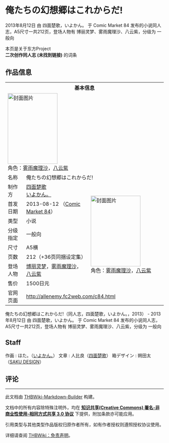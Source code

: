 # 俺たちの幻想郷はこれからだ!

<!-- source html: G:\repos\THBWiki-Markdown-Builder\THBWikiMarkdown\Temp\main\4\4d\ns0%3A%E4%BF%BA%E3%81%9F%E3%81%A1%E3%81%AE%E5%B9%BB%E6%83%B3%E9%83%B7%E3%81%AF%E3%81%93%E3%82%8C%E3%81%8B%E3%82%89%E3%81%A0%21.html -->

2013年8月12日 由 四面楚歌，いよかん。 于 Comic Market 84 发布的小说同人志，A5尺寸一共212页，登场人物有 博丽灵梦、雾雨魔理沙、八云紫，分级为 一般向

本页是关于东方Project  
 **二次创作同人志 (未找到链接)** 的词条
## 作品信息

<table><tbody><tr><th colspan="3">基本信息</th></tr><tr><td class="cover-artwork-mobile" colspan="2"><a href="./文件-俺たちの幻想郷はこれからだ!封面.jpg.md" class="image" title="封面图片"><img alt="封面图片" src="https://upload.thwiki.cc/thumb/a/ae/%E4%BF%BA%E3%81%9F%E3%81%A1%E3%81%AE%E5%B9%BB%E6%83%B3%E9%83%B7%E3%81%AF%E3%81%93%E3%82%8C%E3%81%8B%E3%82%89%E3%81%A0%21%E5%B0%81%E9%9D%A2.jpg/158px-%E4%BF%BA%E3%81%9F%E3%81%A1%E3%81%AE%E5%B9%BB%E6%83%B3%E9%83%B7%E3%81%AF%E3%81%93%E3%82%8C%E3%81%8B%E3%82%89%E3%81%A0%21%E5%B0%81%E9%9D%A2.jpg" decoding="async" loading="lazy" width="158" height="224" srcset="https://upload.thwiki.cc/thumb/a/ae/%E4%BF%BA%E3%81%9F%E3%81%A1%E3%81%AE%E5%B9%BB%E6%83%B3%E9%83%B7%E3%81%AF%E3%81%93%E3%82%8C%E3%81%8B%E3%82%89%E3%81%A0%21%E5%B0%81%E9%9D%A2.jpg/236px-%E4%BF%BA%E3%81%9F%E3%81%A1%E3%81%AE%E5%B9%BB%E6%83%B3%E9%83%B7%E3%81%AF%E3%81%93%E3%82%8C%E3%81%8B%E3%82%89%E3%81%A0%21%E5%B0%81%E9%9D%A2.jpg 1.5x, https://upload.thwiki.cc/thumb/a/ae/%E4%BF%BA%E3%81%9F%E3%81%A1%E3%81%AE%E5%B9%BB%E6%83%B3%E9%83%B7%E3%81%AF%E3%81%93%E3%82%8C%E3%81%8B%E3%82%89%E3%81%A0%21%E5%B0%81%E9%9D%A2.jpg/315px-%E4%BF%BA%E3%81%9F%E3%81%A1%E3%81%AE%E5%B9%BB%E6%83%B3%E9%83%B7%E3%81%AF%E3%81%93%E3%82%8C%E3%81%8B%E3%82%89%E3%81%A0%21%E5%B0%81%E9%9D%A2.jpg 2x" data-file-width="350" data-file-height="497"></a><div class="cover-char">角色：<a href="./雾雨魔理沙.md" title="雾雨魔理沙">雾雨魔理沙</a>，<a href="./八云紫.md" title="八云紫">八云紫</a></div></td>
</tr><tr><td class="label">名称</td><td colspan="2"> 俺たちの幻想郷はこれからだ! </td></tr><tr><td class="label">制作方</td><td><a href="./四面楚歌.md" title="四面楚歌">四面楚歌</a><br><a href="./いよかん。.md" title="いよかん。">いよかん。</a></td><td class="cover-artwork" rowspan="8" style="min-width:224px;"><a href="./文件-俺たちの幻想郷はこれからだ!封面.jpg.md" class="image" title="封面图片"><img alt="封面图片" src="https://upload.thwiki.cc/thumb/a/ae/%E4%BF%BA%E3%81%9F%E3%81%A1%E3%81%AE%E5%B9%BB%E6%83%B3%E9%83%B7%E3%81%AF%E3%81%93%E3%82%8C%E3%81%8B%E3%82%89%E3%81%A0%21%E5%B0%81%E9%9D%A2.jpg/158px-%E4%BF%BA%E3%81%9F%E3%81%A1%E3%81%AE%E5%B9%BB%E6%83%B3%E9%83%B7%E3%81%AF%E3%81%93%E3%82%8C%E3%81%8B%E3%82%89%E3%81%A0%21%E5%B0%81%E9%9D%A2.jpg" decoding="async" loading="lazy" width="158" height="224" srcset="https://upload.thwiki.cc/thumb/a/ae/%E4%BF%BA%E3%81%9F%E3%81%A1%E3%81%AE%E5%B9%BB%E6%83%B3%E9%83%B7%E3%81%AF%E3%81%93%E3%82%8C%E3%81%8B%E3%82%89%E3%81%A0%21%E5%B0%81%E9%9D%A2.jpg/236px-%E4%BF%BA%E3%81%9F%E3%81%A1%E3%81%AE%E5%B9%BB%E6%83%B3%E9%83%B7%E3%81%AF%E3%81%93%E3%82%8C%E3%81%8B%E3%82%89%E3%81%A0%21%E5%B0%81%E9%9D%A2.jpg 1.5x, https://upload.thwiki.cc/thumb/a/ae/%E4%BF%BA%E3%81%9F%E3%81%A1%E3%81%AE%E5%B9%BB%E6%83%B3%E9%83%B7%E3%81%AF%E3%81%93%E3%82%8C%E3%81%8B%E3%82%89%E3%81%A0%21%E5%B0%81%E9%9D%A2.jpg/315px-%E4%BF%BA%E3%81%9F%E3%81%A1%E3%81%AE%E5%B9%BB%E6%83%B3%E9%83%B7%E3%81%AF%E3%81%93%E3%82%8C%E3%81%8B%E3%82%89%E3%81%A0%21%E5%B0%81%E9%9D%A2.jpg 2x" data-file-width="350" data-file-height="497"></a><div class="cover-char">角色：<a href="./雾雨魔理沙.md" title="雾雨魔理沙">雾雨魔理沙</a>，<a href="./八云紫.md" title="八云紫">八云紫</a></div></td>
</tr><tr><td class="label">首发日期</td><td>2013-08-12&#160;（<a href="/展会作品列表?e=Comic+Market%2384">Comic Market 84</a>）</td></tr><tr><td class="label">类型</td><td>小说</td></tr><tr><td class="label">分级指定</td><td>一般向</td></tr><tr><td class="label">尺寸</td><td>A5横</td></tr><tr><td class="label">页数</td><td>212（+36页同捆设定集）</td></tr><tr><td class="label">登场人物</td><td><a href="./博丽灵梦.md" title="博丽灵梦">博丽灵梦</a>，<a href="./雾雨魔理沙.md" title="雾雨魔理沙">雾雨魔理沙</a>，<a href="./八云紫.md" title="八云紫">八云紫</a></td></tr><tr><td class="label">售价</td><td>1500日元</td></tr>
<tr><td class="label">官网页面</td><td colspan="2"><a rel="nofollow" class="external free" href="http://allenemy.fc2web.com/c84.html">http://allenemy.fc2web.com/c84.html</a></td></tr></tbody></table>

俺たちの幻想郷はこれからだ!（同人志，四面楚歌，いよかん。，2013） - 2013年8月12日 由 四面楚歌，いよかん。 于 Comic Market 84 发布的小说同人志，A5尺寸一共212页，登场人物有 博丽灵梦、雾雨魔理沙、八云紫，分级为 一般向
## Staff
作画
: ほた。（[いよかん。](./いよかん。.md)）
文章
: 人比良（[四面楚歌](./四面楚歌.md)）
箱デザイン
: 朔田太（[SAKU DESIGN](http://sakudesign.sakura.ne.jp/)）

## 评论




---

此文档由 [THBWiki-Markdown-Builder](https://github.com/Delsin-Yu/THBWiki-Markdown-Builder) 构建。

文档中的所有内容除特殊注明外，均在 [**知识共享(Creative Commons) 署名-非商业性使用-相同方式共享 3.0 协议**](https://creativecommons.org/licenses/by-sa/3.0/deed.zh-hans) 下提供，附加条款亦可能应用。

引用类型与其他类型作品版权归原作者所有，如有作者授权则遵照授权协议使用。

详细请查阅 [THBWiki：免责声明](https://thbwiki.cc/THBWiki:%E5%85%8D%E8%B4%A3%E5%A3%B0%E6%98%8E)。

